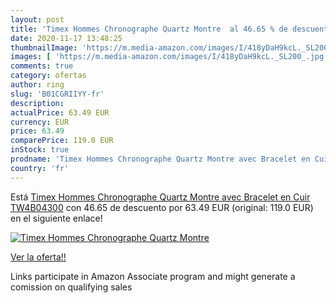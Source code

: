 ```yaml
---
layout: post
title: 'Timex Hommes Chronographe Quartz Montre  al 46.65 % de descuento'
date: 2020-11-17 13:48:25
thumbnailImage: 'https://m.media-amazon.com/images/I/418yDaH9kcL._SL200_.jpg'
images: [ 'https://m.media-amazon.com/images/I/418yDaH9kcL._SL200_.jpg' ]
comments: true
category: ofertas
author: ring
slug: 'B01CGRIIYY-fr'
description:
actualPrice: 63.49 EUR
currency: EUR
price: 63.49
comparePrice: 119.0 EUR
inStock: true
prodname: 'Timex Hommes Chronographe Quartz Montre avec Bracelet en Cuir TW4B04300'
country: 'fr'
---
```


Está [Timex Hommes Chronographe Quartz Montre avec Bracelet en Cuir TW4B04300](https://www.amazon.fr/dp/B01CGRIIYY/?tag=tolees0d-21) con 46.65 de descuento por 63.49 EUR (original: 119.0 EUR) en el siguiente enlace!

[![Timex Hommes Chronographe Quartz Montre ](https://m.media-amazon.com/images/I/418yDaH9kcL._SL200_.jpg)](https://www.amazon.fr/dp/B01CGRIIYY/?tag=tolees0d-21)

[Ver la oferta!!](https://www.amazon.fr/dp/B01CGRIIYY/?tag=tolees0d-21)

Links participate in Amazon Associate program and might generate a comission on qualifying sales


